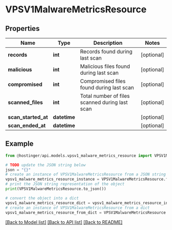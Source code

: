 # VPSV1MalwareMetricsResource


## Properties

Name | Type | Description | Notes
------------ | ------------- | ------------- | -------------
**records** | **int** | Records found during last scan | [optional] 
**malicious** | **int** | Malicious files found during last scan | [optional] 
**compromised** | **int** | Compromised files found during last scan | [optional] 
**scanned_files** | **int** | Total number of files scanned during last scan | [optional] 
**scan_started_at** | **datetime** |  | [optional] 
**scan_ended_at** | **datetime** |  | [optional] 

## Example

```python
from @hostinger/api.models.vpsv1_malware_metrics_resource import VPSV1MalwareMetricsResource

# TODO update the JSON string below
json = "{}"
# create an instance of VPSV1MalwareMetricsResource from a JSON string
vpsv1_malware_metrics_resource_instance = VPSV1MalwareMetricsResource.from_json(json)
# print the JSON string representation of the object
print(VPSV1MalwareMetricsResource.to_json())

# convert the object into a dict
vpsv1_malware_metrics_resource_dict = vpsv1_malware_metrics_resource_instance.to_dict()
# create an instance of VPSV1MalwareMetricsResource from a dict
vpsv1_malware_metrics_resource_from_dict = VPSV1MalwareMetricsResource.from_dict(vpsv1_malware_metrics_resource_dict)
```
[[Back to Model list]](../README.md#documentation-for-models) [[Back to API list]](../README.md#documentation-for-api-endpoints) [[Back to README]](../README.md)


